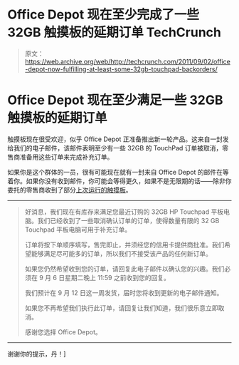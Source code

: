 # Office Depot 现在至少完成了一些 32GB 触摸板的延期订单 TechCrunch

> 原文：<https://web.archive.org/web/http://techcrunch.com/2011/09/02/office-depot-now-fulfilling-at-least-some-32gb-touchpad-backorders/>

# Office Depot 现在至少满足一些 32GB 触摸板的延期订单

触摸板现在很受欢迎，似乎 Office Depot 正准备推出新一轮产品。这来自一封发给我们的电子邮件，该邮件表明至少有一些 32GB 的 TouchPad 订单被取消，零售商准备用这些订单来完成补充订单。

如果你是这个群体的一员，很有可能现在就有一封来自 Office Depot 的邮件在等着你。如果你没有收到邮件，你可能会等得更久，如果不是无限期的话——除非你委托的零售商收到了部分[上次运行的触摸板](https://web.archive.org/web/20230205042838/https://techcrunch.com/2011/08/30/hp-were-producing-one-last-run-of-touchpads-to-meet-demand/)。

* * *

> 好消息，我们现在有库存来满足您最近订购的 32GB HP Touchpad 平板电脑。我们已经收到了一些取消确认订单的订单，使得数量有限的 32 GB Touchpad 平板电脑可用于补充订单。
> 
> 订单将按下单顺序填写，售完即止，并须经您的信用卡提供商批准。我们希望能够满足尽可能多的订单，所以我们不接受该产品的任何新订单。
> 
> 如果您仍然希望收到您的订单，请回复此电子邮件以确认您的兴趣。我们必须在 9 月 6 日星期二晚上 11:59 之前收到您的回复。
> 
> 我们预计在 9 月 12 日这一周发货，届时您将收到更新的电子邮件通知。
> 
> 如果您不再希望我们执行此订单，请回复让我们知道，我们很乐意立即取消。
> 
> 感谢您选择 Office Depot。

* * *

谢谢你的提示，丹！]